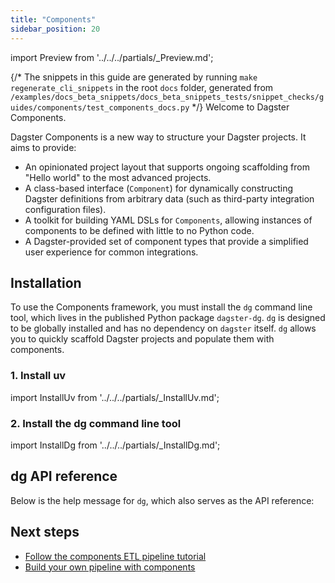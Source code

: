 ```yaml
---
title: "Components"
sidebar_position: 20
---
```


import Preview from '../../../partials/\_Preview.md';

<Preview />

{/* The snippets in this guide are generated by running `make regenerate_cli_snippets` in the root `docs` folder, generated from
    `/examples/docs_beta_snippets/docs_beta_snippets_tests/snippet_checks/guides/components/test_components_docs.py` */}
Welcome to Dagster Components.

Dagster Components is a new way to structure your Dagster projects. It aims to provide:

- An opinionated project layout that supports ongoing scaffolding from "Hello world" to the most advanced projects.
- A class-based interface (`Component`) for dynamically constructing Dagster definitions from arbitrary data (such as third-party integration configuration files).
- A toolkit for building YAML DSLs for `Components`, allowing instances of components to be defined with little to no Python code.
- A Dagster-provided set of component types that provide a simplified user experience for common integrations.

## Installation

To use the Components framework, you must install the `dg` command line tool, which lives in the published Python package `dagster-dg`. `dg` is designed to be globally installed and has no dependency on `dagster` itself. `dg` allows you to quickly scaffold Dagster projects and populate them with components.

### 1. Install uv

import InstallUv from '../../../partials/\_InstallUv.md';

<InstallUv />

### 2. Install the dg command line tool

import InstallDg from '../../../partials/\_InstallDg.md';

<InstallDg />

## dg API reference

Below is the help message for `dg`, which also serves as the API reference:

<CliInvocationExample path="docs_beta_snippets/docs_beta_snippets/guides/components/index/1-help.txt"  />

## Next steps

* [Follow the components ETL pipeline tutorial](components-etl-pipeline-tutorial)
* [Build your own pipeline with components](building-pipelines-with-components)
